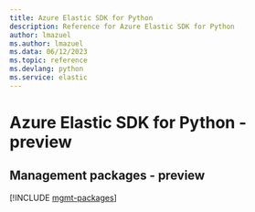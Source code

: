 ```yaml
---
title: Azure Elastic SDK for Python
description: Reference for Azure Elastic SDK for Python
author: lmazuel
ms.author: lmazuel
ms.data: 06/12/2023
ms.topic: reference
ms.devlang: python
ms.service: elastic
---
```

# Azure Elastic SDK for Python - preview

## Management packages - preview
[!INCLUDE [mgmt-packages](elastic-mgmt-index.md)]